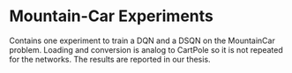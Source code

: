 # Mountain-Car Experiments
Contains one experiment to train a DQN and a DSQN on the MountainCar problem.
Loading and conversion is analog to CartPole so it is not repeated for the networks. The results are reported in our thesis.
